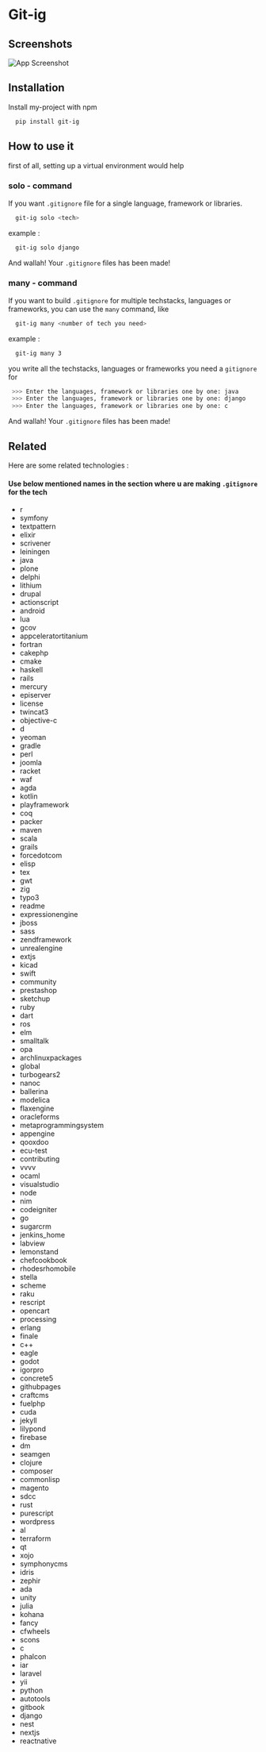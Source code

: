 # Git-ig 
## Screenshots

![App Screenshot](gitignore.png)


## Installation

Install my-project with npm

```bash
  pip install git-ig
```


    
## How to use it

first of all, setting up a virtual environment would help

### solo - command

If you want `.gitignore` file for a single language, framework or libraries.

```bash
  git-ig solo <tech>
```

example :
```bash
  git-ig solo django
```

And wallah!  Your `.gitignore` files has been made!

### many - command

If you want to build `.gitignore` for multiple techstacks, languages or frameworks,
you can use the `many` command, like

```bash
  git-ig many <number of tech you need>
```

example :

```bash
  git-ig many 3
```
you write all the techstacks, languages or frameworks you need a  `gitignore` for

```bash
 >>> Enter the languages, framework or libraries one by one: java
 >>> Enter the languages, framework or libraries one by one: django
 >>> Enter the languages, framework or libraries one by one: c
```

And wallah!  Your `.gitignore` files has been made!
## Related

Here are some related technologies :
#### Use below mentioned names in the section where u are making `.gitignore` for the tech

- r
- symfony
- textpattern
- elixir
- scrivener
- leiningen
- java
- plone
- delphi
- lithium
- drupal
- actionscript
- android
- lua
- gcov
- appceleratortitanium
- fortran
- cakephp
- cmake
- haskell
- rails
- mercury
- episerver
- license
- twincat3
- objective-c
- d
- yeoman
- gradle
- perl
- joomla
- racket
- waf
- agda
- kotlin
- playframework
- coq
- packer
- maven
- scala
- grails
- forcedotcom
- elisp
- tex
- gwt
- zig
- typo3
- readme
- expressionengine
- jboss
- sass
- zendframework
- unrealengine
- extjs
- kicad
- swift
- community
- prestashop
- sketchup
- ruby
- dart
- ros
- elm
- smalltalk
- opa
- archlinuxpackages
- global
- turbogears2
- nanoc
- ballerina
- modelica
- flaxengine
- oracleforms
- metaprogrammingsystem
- appengine
- qooxdoo
- ecu-test
- contributing
- vvvv
- ocaml
- visualstudio
- node
- nim
- codeigniter
- go
- sugarcrm
- jenkins_home
- labview
- lemonstand
- chefcookbook
- rhodesrhomobile
- stella
- scheme
- raku
- rescript
- opencart
- processing
- erlang
- finale
- c++
- eagle
- godot
- igorpro
- concrete5
- githubpages
- craftcms
- fuelphp
- cuda
- jekyll
- lilypond
- firebase
- dm
- seamgen
- clojure
- composer
- commonlisp
- magento
- sdcc
- rust
- purescript
- wordpress
- al
- terraform
- qt
- xojo
- symphonycms
- idris
- zephir
- ada
- unity
- julia
- kohana
- fancy
- cfwheels
- scons
- c
- phalcon
- iar
- laravel
- yii
- python
- autotools
- gitbook
- django
- nest
- nextjs
- reactnative




    


